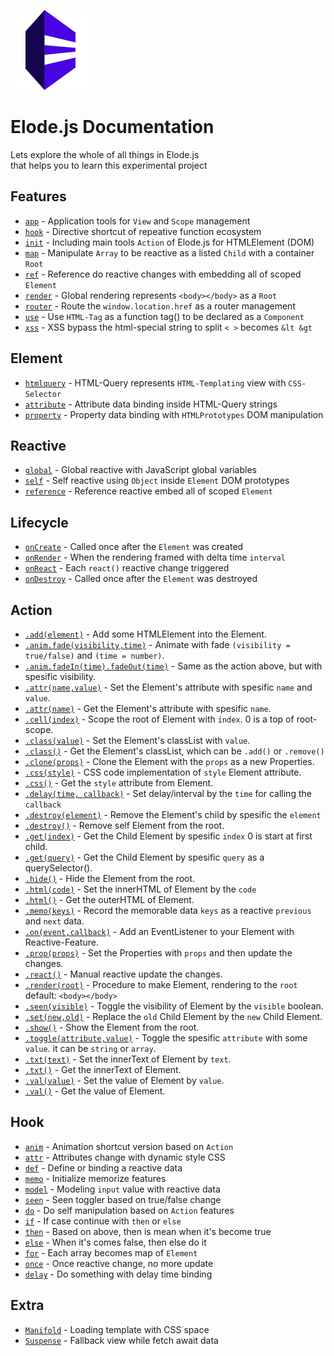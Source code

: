 <img src="https://github.com/equneko/elode/blob/main/res/images/logo.png?raw=true" width="128"></img>
# Elode.js Documentation
Lets explore the whole of all things in Elode.js <br>
that helps you to learn this experimental project

## Features
- [`app`]() - Application tools for `View` and `Scope` management
- [`hook`]() - Directive shortcut of repeative function ecosystem
- [`init`]() - Including main tools `Action` of Elode.js for HTMLElement (DOM)
- [`map`]() - Manipulate `Array` to be reactive as a listed `Child` with a container `Root`
- [`ref`]() - Reference do reactive changes with embedding all of scoped `Element`
- [`render`]() - Global rendering represents `<body></body>` as a `Root`
- [`router`]() - Route the `window.location.href` as a router management
- [`use`]() - Use `HTML-Tag` as a function tag() to be declared as a `Component`
- [`xss`]() - XSS bypass the html-special string to split `< >` becomes `&lt &gt`

## Element
- [`htmlquery`]() - HTML-Query represents `HTML-Templating` view with `CSS-Selector`
- [`attribute`]() - Attribute data binding inside HTML-Query strings
- [`property`]() - Property data binding with `HTMLPrototypes` DOM manipulation

## Reactive
- [`global`]() - Global reactive with JavaScript global variables
- [`self`]() - Self reactive using `Object` inside `Element` DOM prototypes
- [`reference`]() - Reference reactive embed all of scoped `Element`

## Lifecycle
- [`onCreate`]() - Called once after the `Element` was created
- [`onRender`]() - When the rendering framed with delta time `interval`
- [`onReact`]() - Each `react()` reactive change triggered
- [`onDestroy`]() - Called once after the `Element` was destroyed

## Action
- [`.add(element)`]() - Add some HTMLElement into the Element.
- [`.anim.fade(visibility,time)`]() - Animate with fade `(visibility = true/false)` and `(time = number)`.
- [`.anim.fadeIn(time).fadeOut(time)`]() - Same as the action above, but with spesific visibility.
- [`.attr(name,value)`]() - Set the Element's attribute with spesific `name` and `value`.
- [`.attr(name)`]() - Get the Element's attribute with spesific `name`.
- [`.cell(index)`]() - Scope the root of Element with `index`. 0 is a top of root-scope.
- [`.class(value)`]() - Set the Element's classList with `value`.
- [`.class()`]() - Get the Element's classList, which can be `.add()` or `.remove()`
- [`.clone(props)`]() - Clone the Element with the `props` as a new Properties.
- [`.css(style)`]() - CSS code implementation of `style` Element attribute.
- [`.css()`]() - Get the `style` attribute from Element.
- [`.delay(time, callback)`]() - Set delay/interval by the `time` for calling the `callback`
- [`.destroy(element)`]() - Remove the Element's child by spesific the `element`
- [`.destroy()`]() - Remove self Element from the root.
- [`.get(index)`]() - Get the Child Element by spesific `index` 0 is start at first child.
- [`.get(query)`]() - Get the Child Element by spesific `query` as a querySelector().
- [`.hide()`]() - Hide the Element from the root.
- [`.html(code)`]() - Set the innerHTML of Element by the `code`
- [`.html()`]() - Get the outerHTML of Element.
- [`.memo(keys)`]() - Record the memorable data `keys` as a reactive `previous` and `next` data.
- [`.on(event,callback)`]() - Add an EventListener to your Element with Reactive-Feature.
- [`.prop(props)`]() - Set the Properties with `props` and then update the changes.
- [`.react()`]() - Manual reactive update the changes.
- [`.render(root)`]() - Procedure to make Element, rendering to the `root` default: `<body></body>`
- [`.seen(visible)`]() - Toggle the visibility of Element by the `visible` boolean.
- [`.set(new,old)`]() - Replace the `old` Child Element by the `new` Child Element.
- [`.show()`]() - Show the Element from the root.
- [`.toggle(attribute,value)`]() - Toggle the spesific `attribute` with some `value`. it can be `string` or `array`.
- [`.txt(text)`]() - Set the innerText of Element by `text`.
- [`.txt()`]() - Get the innerText of Element.
- [`.val(value)`]() - Set the value of Element by `value`.
- [`.val()`]() - Get the value of Element.

## Hook
- [`anim`]() - Animation shortcut version based on `Action`
- [`attr`]() - Attributes change with dynamic style CSS
- [`def`]() - Define or binding a reactive data
- [`memo`]() - Initialize memorize features
- [`model`]() - Modeling `input` value with reactive data
- [`seen`]() - Seen toggler based on true/false change
- [`do`]() - Do self manipulation based on `Action` features
- [`if`]() - If case continue with `then` or `else`
- [`then`]() - Based on above, then is mean when it's become true
- [`else`]() - When it's comes false, then else do it
- [`for`]() - Each array becomes map of `Element`
- [`once`]() - Once reactive change, no more update
- [`delay`]() - Do something with delay time binding

## Extra
- [`Manifold`]() - Loading template with CSS space
- [`Suspense`]() - Fallback view while fetch await data
